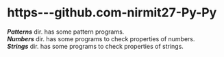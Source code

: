 # https---github.com-nirmit27-Py-Py
***Patterns*** dir. has some pattern programs. <br>
***Numbers*** dir. has some programs to check properties of numbers. <br>
***Strings*** dir. has some programs to check properties of strings. <br>
